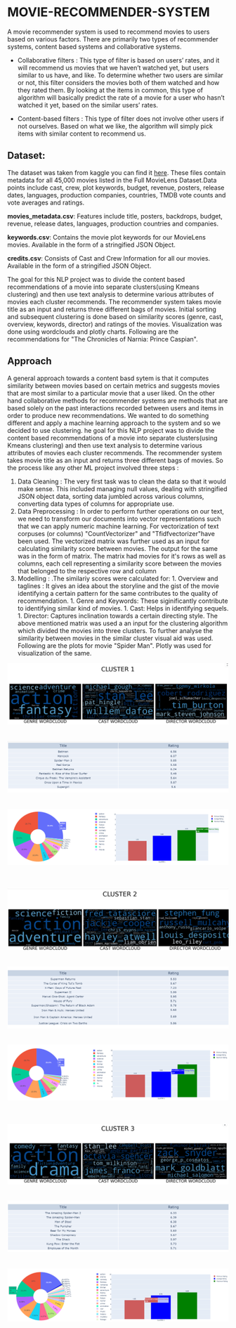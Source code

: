 # MOVIE-RECOMMENDER-SYSTEM
A movie recommender system is used to recommend movies to users based on various factors. There are primarily two types of recommender systems, content based systems and collaborative systems. 
* Collaborative filters : This type of filter is based on users’ rates, and it will recommend us movies that we haven’t watched yet, but users similar to us have, and like. To determine whether two users are similar or not, this filter considers the movies both of them watched and how they rated them. By looking at the items in common, this type of algorithm will basically predict the rate of a movie for a user who hasn’t watched it yet, based on the similar users’ rates.

* Content-based filters : This type of filter does not involve other users if not ourselves. Based on what we like, the algorithm will simply pick items with similar content to recommend us.
## Dataset:
The dataset was taken from kaggle you can find it [here](https://www.kaggle.com/rounakbanik/the-movies-dataset). These files contain metadata for all 45,000 movies listed in the Full MovieLens Dataset.Data points include cast, crew, plot keywords, budget, revenue, posters, release dates, languages, production companies, countries, TMDB vote counts and vote averages and ratings.

**movies_metadata.csv**: Features include title, posters, backdrops, budget, revenue, release dates, languages, production countries and companies.

**keywords.csv**: Contains the movie plot keywords for our MovieLens movies. Available in the form of a stringified JSON Object.

**credits.csv**: Consists of Cast and Crew Information for all our movies. Available in the form of a stringified JSON Object.

The goal for this NLP project was to divide the content based recommendations of a movie into separate clusters(using Kmeans clustering) and then use text analysis to determine various attributes of movies each cluster recommends. The recommender system takes movie title as an input and returns three different bags of movies. Initial sorting and subsequent clustering is done based on similarity scores (genre, cast, overview, keywords, director) and ratings of the movies. Visualization was done using wordclouds and plotly charts. Following are the recommendations for "The Chronicles of Narnia: Prince Caspian".
## Approach
A general approach towards a content basd sytem is that it computes similarity between movies based on certain metrics and suggests movies that are most similar to a particular movie that a user liked. On the other hand collaborative methods for recommender systems are methods that are based solely on the past interactions recorded between users and items in order to produce new recommendations. We wanted to do something different and apply a machine learning approach to the system and so we decided to use clustering. he goal for this NLP project was to divide the content based recommendations of a movie into separate clusters(using Kmeans clustering) and then use text analysis to determine various attributes of movies each cluster recommends. The recommender system takes movie title as an input and returns three different bags of movies. So the process like any other ML project involved three steps :
1. Data Cleaning : The very first task was to clean the data so that it would make sense. This included managing null values, dealing with stringified JSON object data, sorting data jumbled across various columns, converting data types of columns for appropriate use.
1. Data Preprocessing : In order to perform further operations on our text, we need to transform our documents into vector representations such that we can apply numeric machine learning. For vectorization of text corpuses (or columns) "CountVectorizer" and "Tfidfvectorizer"have been used. The vectorized matrix was further used as an input for calculating similarity score between movies. The output for the same was in the form of matrix. The matrix had movies for it's rows as well as columns, each cell representing a similarity score between the movies that belonged to the respective row and column
1. Modelling : .The similariy scores were calculated for: 1. Overview and taglines : It gives an idea about the storyline and the gist of the movie identifying a certain pattern for the same contributes to the quality of recommendation. 1.  Genre and Keywords: These siginificantly contribute to identifying similar kind of movies. 1. Cast: Helps in identifying sequels. 1. Director: Captures inclination towards a certain directing style. 
The above mentioned matrix was used a an input for the clustering algorithm which divided the movies into three clusters. To further analyse the similarity between movies in the similar cluster visual aid was used. Following are the plots for movie "Spider Man". Plotly was used for visualization of the same. 

![](PLOTS/WC1.png) <br /><br /><br />
![](PLOTS/TABLE1.png)<br /><br /><br />
![](PLOTS/CLUSTER1.png)<br /><br /><br /><br />
![](PLOTS/WC2.png)<br /><br /><br />
![](PLOTS/TABLE2.png)<br /><br /><br />
![](PLOTS/CLUSTER2.png)<br /><br /><br /><br />
![](PLOTS/WC3.png)<br /><br /><br />
![](PLOTS/TABLE3.png)<br /><br /><br />
![](PLOTS/CLUSTER3.png)


